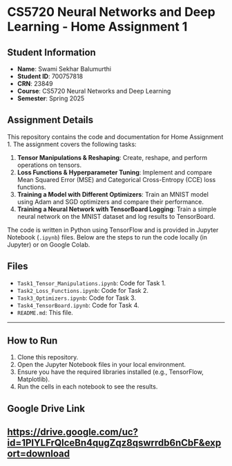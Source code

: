 # CS5720 Neural Networks and Deep Learning - Home Assignment 1

## Student Information

- **Name**: Swami Sekhar Balumurthi
- **Student ID**: 700757818
- **CRN**: 23849
- **Course**: CS5720 Neural Networks and Deep Learning
- **Semester**: Spring 2025

## Assignment Details

This repository contains the code and documentation for Home Assignment 1. The assignment covers the following tasks:

1. **Tensor Manipulations & Reshaping**: Create, reshape, and perform operations on tensors.
2. **Loss Functions & Hyperparameter Tuning**: Implement and compare Mean Squared Error (MSE) and Categorical Cross-Entropy (CCE) loss functions.
3. **Training a Model with Different Optimizers**: Train an MNIST model using Adam and SGD optimizers and compare their performance.
4. **Training a Neural Network with TensorBoard Logging**: Train a simple neural network on the MNIST dataset and log results to TensorBoard.

The code is written in Python using TensorFlow and is provided in Jupyter Notebook (`.ipynb`) files. Below are the steps to run the code locally (in Jupyter) or on Google Colab.

## Files

- `Task1_Tensor_Manipulations.ipynb`: Code for Task 1.
- `Task2_Loss_Functions.ipynb`: Code for Task 2.
- `Task3_Optimizers.ipynb`: Code for Task 3.
- `Task4_TensorBoard.ipynb`: Code for Task 4.
- `README.md`: This file.

---

## How to Run

1. Clone this repository.
2. Open the Jupyter Notebook files in your local environment.
3. Ensure you have the required libraries installed (e.g., TensorFlow, Matplotlib).
4. Run the cells in each notebook to see the results.

## Google Drive Link
## https://drive.google.com/uc?id=1PIYLFrQlceBn4qugZqz8qswrrdb6nCbF&export=download
